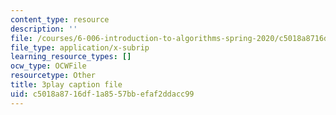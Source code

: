 ```yaml
---
content_type: resource
description: ''
file: /courses/6-006-introduction-to-algorithms-spring-2020/c5018a8716df1a8557bbefaf2ddacc99_5cF5Bgv59Sc.srt
file_type: application/x-subrip
learning_resource_types: []
ocw_type: OCWFile
resourcetype: Other
title: 3play caption file
uid: c5018a87-16df-1a85-57bb-efaf2ddacc99
---
```

